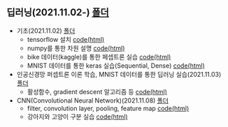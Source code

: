 ## 딥러닝(2021.11.02-) [폴더](https://github.com/kbjung/LikeLion_13th_DataCourse/tree/main/codeclass/06_deep_learning)
  + 기초(2021.11.02) [폴더](https://github.com/kbjung/LikeLion_13th_DataCourse/tree/main/codeclass/06_deep_learning/2021.11.02)
    - tensorflow 설치 [code(html)](https://kbjung.github.io/LikeLion_13th_DataCourse/codeclass/06_deep_learning/2021.11.02/2021.11.02-01_tf설치.html)
    - numpy를 통한 차원 설명 [code(html)](https://kbjung.github.io/LikeLion_13th_DataCourse/codeclass/06_deep_learning/2021.11.02/2021.11.02-02_basic.html)
    - bike 데이터(kaggle)를 통한 페셉트론 실습 [code(html)](https://kbjung.github.io/LikeLion_13th_DataCourse/codeclass/06_deep_learning/2021.11.02/2021.11.02-03_bike.html)
    - MNIST 데이터를 통한 keras 실습(Sequential, Dense) [code(html)](https://kbjung.github.io/LikeLion_13th_DataCourse/codeclass/06_deep_learning/2021.11.02/2021.11.02-04_keras_mnist.html)
  + 인공신경망 퍼셉트론 이론 학습, MNIST 데이터를 통한 딥러닝 실습(2021.11.03) [폴더](https://github.com/kbjung/LikeLion_13th_DataCourse/tree/main/codeclass/06_deep_learning/2021.11.03)
    - 활성함수, gradient descent 알고리즘 등 [code(html)](https://kbjung.github.io/LikeLion_13th_DataCourse/codeclass/06_deep_learning/2021.11.03/2021.11.03-01_keras_mnist_tensorflow(colab).html)
  + CNN(Convolutional Neural Network)(2021.11.08) [폴더](https://github.com/kbjung/LikeLion_13th_DataCourse/tree/main/codeclass/06_deep_learning/2021.11.08)
    - filter, convolution layer, pooling, feature map [code(html)](https://kbjung.github.io/LikeLion_13th_DataCourse/codeclass/06_deep_learning/2021.11.08/2021_11_08_01_CNN(colab).html)
    - 강아지와 고양이 구분 실습 [code(html)](https://kbjung.github.io/LikeLion_13th_DataCourse/codeclass/06_deep_learning/2021.11.08/2021_11_08_02_dog_cat(colab).html)

